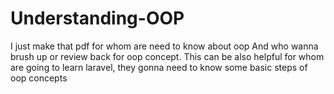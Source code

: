 # Understanding-OOP

I just make that pdf for whom are need to know about oop 
And who wanna brush up or review back for oop concept.
This can be also helpful for whom are going to learn laravel, they gonna need to know some basic steps of oop concepts

